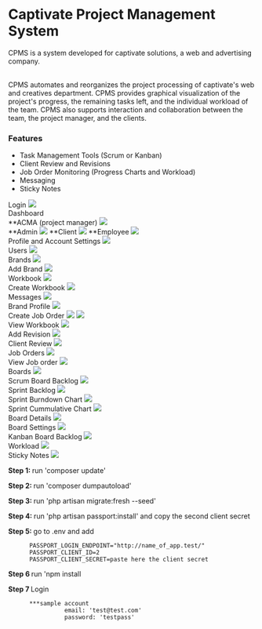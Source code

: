 <h1>Captivate Project Management System</h1>
<p>CPMS is a system developed for captivate solutions, a web and advertising company.</p><br>
CPMS automates and reorganizes the project processing of captivate's web and creatives department. CPMS provides graphical visualization of the project's progress, the remaining tasks left, and the individual workload of the team. CPMS also supports interaction and collaboration between the team, the project manager, and the clients.<br>

<h3>Features</h3>
<ul>
 <li>Task Management Tools (Scrum or Kanban)</li>
 <li>Client Review and Revisions</li>
 <li>Job Order Monitoring (Progress Charts and Workload)</li>
 <li>Messaging</li>
 <li>Sticky Notes</li>
</ul>
   
   



Login
<img src="https://github.com/SheiShei/Captivate/blob/master/Views/1%20-%20Login.png" />        <br>
Dashboard <br>
**ACMA (project manager)
<img src="https://github.com/SheiShei/Captivate/blob/master/Views/2%20-%20Dashboard%20ACMA.png" />  
**Admin
<img src="https://github.com/SheiShei/Captivate/blob/master/Views/2%20-%20Dashboard%20Admin.PNG" />
**Client
<img src="https://github.com/SheiShei/Captivate/blob/master/Views/2%20-%20Dashboard%20Client.PNG" /> 
**Employee
<img src="https://github.com/SheiShei/Captivate/blob/master/Views/2%20-%20Dashboard%20Employee.png" /> 
 <br>
Profile and Account Settings
<img src="https://github.com/SheiShei/Captivate/blob/master/Views/3%20-%20Profile%20and%20Account%20Settings.png" />
 <br>
Users
<img src="https://github.com/SheiShei/Captivate/blob/master/Views/4%20-%20Users.PNG" />
 <br>
Brands
<img src="https://github.com/SheiShei/Captivate/blob/master/Views/5%20-%20Brands.PNG" />
 <br>
Add Brand
<img src="https://github.com/SheiShei/Captivate/blob/master/Views/6%20-%20Add%20Brand.PNG" />
 <br>
Workbook
<img src="https://github.com/SheiShei/Captivate/blob/master/Views/7%20-%20Workbook.PNG" />
 <br>
Create Workbook
<img src="https://github.com/SheiShei/Captivate/blob/master/Views/8%20-%20Create%20Workbook.PNG" />
 <br>
Messages
<img src="https://github.com/SheiShei/Captivate/blob/master/Views/9%20-%20Messages.PNG" />
 <br>
Brand Profile
<img src="https://github.com/SheiShei/Captivate/blob/master/Views/10%20-%20Brand%20Profile.PNG" />
 <br>
Create Job Order
<img src="https://github.com/SheiShei/Captivate/blob/master/Views/11%20-%20Create%20Web%20Job%20Order.png" />
<img src="https://github.com/SheiShei/Captivate/blob/master/Views/12%20-%20Create%20Creatives%20Job%20Order.png" />
 <br>
View Workbook
<img src="https://github.com/SheiShei/Captivate/blob/master/Views/13%20-%20View%20Workbook.png" />
 <br>
Add Revision
<img src="https://github.com/SheiShei/Captivate/blob/master/Views/14%20-%20Add%20Revision%20Workbook.png" />
 <br>
Client Review
<img src="https://github.com/SheiShei/Captivate/blob/master/Views/15%20-%20Client%20Review%20Workbook.png" />
 <br>
Job Orders
<img src="https://github.com/SheiShei/Captivate/blob/master/Views/16%20-%20Job%20Orders.png" />
 <br>
View Job order
<img src="https://github.com/SheiShei/Captivate/blob/master/Views/17%20-%20View%20Job%20Orders.png" />
 <br>
Boards
<img src="https://github.com/SheiShei/Captivate/blob/master/Views/18%20-%20Boards.png" />
 <br>
Scrum Board Backlog
<img src="https://github.com/SheiShei/Captivate/blob/master/Views/19%20-%20Scrum%20Board%20Backlog.png" />
 <br>
Sprint Backlog
<img src="https://github.com/SheiShei/Captivate/blob/master/Views/20%20-%20Sprint%20Backog.PNG" />
 <br>
Sprint Burndown Chart
<img src="https://github.com/SheiShei/Captivate/blob/master/Views/21%20-%20Sprint%20Burndown%20Chart%20Statistics.PNG" />
 <br>
Sprint Cummulative Chart
<img src="https://github.com/SheiShei/Captivate/blob/master/Views/22%20-%20Sprint%20Cumulative%20Chart.PNG" />
 <br>
Board Details
<img src="https://github.com/SheiShei/Captivate/blob/master/Views/23%20-%20Board%20Details.PNG" />
 <br>
Board Settings
<img src="https://github.com/SheiShei/Captivate/blob/master/Views/24%20-%20Board%20Settings.PNG" />
 <br>
Kanban Board Backlog
<img src="https://github.com/SheiShei/Captivate/blob/master/Views/25%20-%20Kanban%20Board%20Backlog.PNG" />
 <br>
Workload
<img src="https://github.com/SheiShei/Captivate/blob/master/Views/26%20-%20Workload.PNG" />
 <br>
Sticky Notes
<img src="https://github.com/SheiShei/Captivate/blob/master/Views/27%20-%20Sticky%20Notes.PNG" />


<p><strong>Step 1: </strong>run 'composer update'</p>
<p><strong>Step 2: </strong>run 'composer dumpautoload'</p>
<p><strong>Step 3: </strong>run 'php artisan migrate:fresh --seed'</p>
<p><strong>Step 4: </strong>run 'php artisan passport:install' and copy the second client secret</p>
<p><strong>Step 5: </strong>go to .env and add</p>

          PASSPORT_LOGIN_ENDPOINT="http://name_of_app.test/"
          PASSPORT_CLIENT_ID=2
          PASSPORT_CLIENT_SECRET=paste here the client secret

<p><strong>Step 6 </strong>run 'npm install </p> 
<p><strong>Step 7 </strong>Login </p> 

          ***sample account
                    email: 'test@test.com'
                    password: 'testpass'
